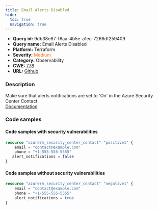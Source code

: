 ```yaml
---
title: Email Alerts Disabled
hide:
  toc: true
  navigation: true
---
```


<style>
  .highlight .hll {
    background-color: #ff171742;
  }
  .md-content {
    max-width: 1100px;
    margin: 0 auto;
  }
</style>

-   **Query id:** 9db38e87-f6aa-4b5e-a1ec-7266df259409
-   **Query name:** Email Alerts Disabled
-   **Platform:** Terraform
-   **Severity:** <span style="color:#ff7213">Medium</span>
-   **Category:** Observability
-   **CWE:** <a href="https://cwe.mitre.org/data/definitions/778.html" onclick="newWindowOpenerSafe(event, 'https://cwe.mitre.org/data/definitions/778.html')">778</a>
-   **URL:** [Github](https://github.com/Checkmarx/kics/tree/master/assets/queries/terraform/azure/email_alerts_disabled)

### Description
Make sure that alerts notifications are set to 'On' in the Azure Security Center Contact<br>
[Documentation](https://registry.terraform.io/providers/hashicorp/azurerm/latest/docs/resources/security_center_contact)

### Code samples
#### Code samples with security vulnerabilities
```tf title="Positive test num. 1 - tf file" hl_lines="4"
resource "azurerm_security_center_contact" "positive1" {
    email = "contact@example.com"
    phone = "+1-555-555-5555"
   alert_notifications = false
}
```


#### Code samples without security vulnerabilities
```tf title="Negative test num. 1 - tf file"
resource "azurerm_security_center_contact" "negative1" {
    email = "contact@example.com"
    phone = "+1-555-555-5555"
    alert_notifications = true
}
```
